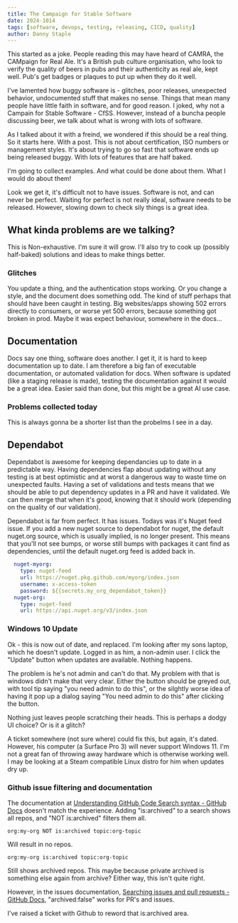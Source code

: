 ```yaml
---
title: The Campaign for Stable Software
date: 2024-1014
tags: [software, devops, testing, releasing, CICD, quality]
author: Danny Staple
---
```

This started as a joke.
People reading this may have heard of CAMRA, the CAMpaign for Real Ale.
It's a British pub culture organisation, who look to verify the quality of beers in pubs and their authenticity as real ale, kept well.
Pub's get badges or plaques to put up when they do it well.

I've lamented how buggy software is - glitches, poor releases, unexpected behavior, undocumented stuff that makes no sense.
Things that mean many people have little faith in software, and for good reason.
I joked, why not a Campain for Stable Software - CfSS. However, instead of a buncha people discussing beer, we talk about what is wrong with lots of software.

As I talked about it with a freind, we wondered if this should be a real thing.
So it starts here.
With a post.
This is not about certification, ISO numbers or management styles.
It's about trying to go so fast that software ends up being released buggy.
With lots of features that are half baked.

I'm going to collect examples. And what could be done about them. What I would do about them!

Look we get it, it's difficult not to have issues.
Software is not, and can never be perfect.
Waiting for perfect is not really ideal, software needs to be released.
However, slowing down to check sily things is a great idea.


## What kinda problems are we talking?

This is Non-exhaustive.
I'm sure it will grow.
I'll also try to cook up (possibly half-baked) solutions and ideas to make things better.

### Glitches

You update a thing, and the authentication stops working.
Or you change a style, and the document does something odd.
The kind of stuff perhaps that should have been caught in testing.
Big websites/apps showing 502 errors directly to consumers, or worse yet 500 errors, because something got broken in prod.
Maybe it was expect behaviour, somewhere in the docs...

## Documentation

Docs say one thing, software does another.
I get it, it is hard to keep documentation up to date.
I am therefore a big fan of executable documentation, or automated validation for docs.
When software is updated (like a staging release is made), testing the documentation against it would be a great idea.
Easier said than done, but this might be a great AI use case.

### Problems collected today

This is always gonna be a shorter list than the probelms I see in a day.

## Dependabot

Dependabot is awesome for keeping dependancies up to date in a predictable way.
Having dependencies flap about updating without any testing is at best optimistic and at worst a dangerous way to waste time on unexpected faults.
Having a set of validations and tests means that we should be able to put dependency updates in a PR and have it validated.
We can then merge that when it's good, knowing that it should work (depending on the quality of our validation).

Dependabot is far from perfect.
It has issues. 
Todays was it's Nuget feed issue.
If you add a new nuget source to dependabot for nuget, the default nuget.org source, which is usually implied, is no longer present.
This means that you'll not see bumps, or worse still bumps with packages it cant find as dependencies, until the default nuget.org feed is added back in.

```yaml
  nuget-myorg:
    type: nuget-feed
    url: https://nuget.pkg.github.com/myorg/index.json
    username: x-access-token
    password: ${{secrets.my_org_dependabot_token}}
  nuget-org:
    type: nuget-feed
    url: https://api.nuget.org/v3/index.json
```

### Windows 10 Update

Ok - this is now out of date, and replaced.
I'm looking after my sons laptop, which he doesn't update.
Logged in as him, a non-admin user.
I click the "Update" button when updates are available.
Nothing happens.

The problem is he's not admin and can't do that.
My problem with that is windows didn't make that very clear.
Either the button should be greyed out, with tool tip saying "you need admin to do this",
or the silghtly worse idea of having it pop up a dialog saying "You need admin to do this" after clicking the button.

Nothing just leaves people scratching their heads.
This is perhaps a dodgy UI choice? Or is it a glitch?

A ticket somewhere (not sure where) could fix this, but again, it's dated.
However, his computer (a Surface Pro 3) will never support Windows 11. I'm not a great fan of throwing away hardware which is otherwise working well.
I may be looking at a Steam compatible Linux distro for him when updates dry up.

### Github issue filtering and documentation

The documentation at 
[Understanding GitHub Code Search syntax - GitHub Docs](https://docs.github.com/en/search-github/github-code-search/understanding-github-code-search-syntax#is-qualifier) doesn't match the experience. Adding "is:archived" to a search shows all repos, and "NOT is:archived" filters them all.
```
org:my-org NOT is:archived topic:org-topic
```
Will result in no repos.
```
org:my-org is:archived topic:org-topic
```
Still shows archived repos.
This maybe because private archived is something else again from archive? Either way, this isn't quite right.

However, in the issues documentation, [Searching issues and pull requests - GitHub Docs](https://docs.github.com/en/search-github/searching-on-github/searching-issues-and-pull-requests#search-based-on-whether-a-repository-is-archived), "archived:false" works for PR's and issues.

I've raised a ticket with Github to reword that is:archived area.
